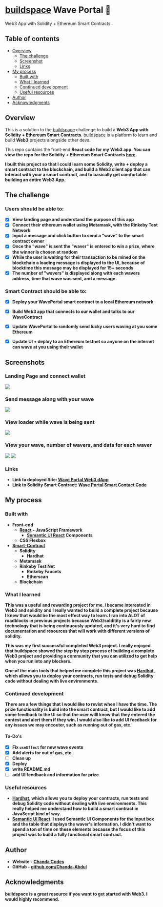 # [buildspace](https://buildspace.so/) Wave Portal 👋 
Web3 App with Solidity + Ethereum Smart Contracts

## Table of contents

- [Overview](#overview)
  - [The challenge](#the-challenge)
  - [Screenshot](#screenshot)
  - [Links](#links)
- [My process](#my-process)
  - [Built with](#built-with)
  - [What I learned](#what-i-learned)
  - [Continued development](#continued-development)
  - [Useful resources](#useful-resources)
- [Author](#author)
- [Acknowledgments](#acknowledgments)

## Overview

This is a solution to the [buildspace](https://buildspace.so/) challenge to build a <b>Web3 App with Solidity + Ethereum Smart Contracts</b>. [buildspace](https://buildspace.so/) is a platform to learn and build <b>Web3</b> projects alongside other devs.

This repo contains the front-end <b>React<b> code for my <b>Web3</b> app.  You can view the repo for the Solidity + Ethereum Smart Contracts [here](https://github.com/Chanda-Abdul/waveportal-smart-contract).

I built this project so that I could learn some <b>Solidity</b>, write + deploy a <b>smart contract</b> to the <b>blockchain</b>, and build a <b>Web3 client</b> app that can <b>interact</b> with your a <b>smart contract</b>, and to basically get comfortable building an entire Web3 App. 

## The challenge

### Users should be able to:

- [x] <b>View</b> landing page and understand the purpose of this app
- [x] <b>Connect</b> their ethereum <b>wallet</b> using Metamask, with the Rinkeby Test Network
- [x] <b>Input a message</b> and click button to send a "wave" to the smart contract owner
- [x] Once the "wave" is sent the "waver" is entered to <b>win a prize</b>, where the winner is chosen at random
- [x] While the user is waiting for their transaction to be mined on the blockchain a <b>loading message</b> is displayed to the UI, because of <b>blocktime<b> this message may be displayed for 15+ seconds
- [x] The <b>number of "wavers"</b> is displayed along with each wavers <b>address</b>, <b>time</b> that wave was sent, and a <b>message</b>.

### Smart Contract should be able to:

- [x] Deploy your WavePortal smart contract to a local Ethereum network
- [x] Build Web3 app that connects to our wallet and talks to our WaveContract
- [x] Update WavePortal to randomly send lucky users waving at you some Ethereum
- [x] Update UI + deploy to an Ethereum testnet so anyone on the internet can wave at you using their wallet


## Screenshots

### Landing Page and connect wallet
![](./screens/landing.png)
### Send message along with your wave
![](./screens/sendwave.png)
### View loader while wave is being sent
![](./screens/mining.png)
### View your wave, number of wavers, and data for each waver
![](./screens/wavesent.png)
![](./screens/allwaves.png)

### Links

- Link to deployed Site: [Wave Portal Web3 dApp](https://gifted-aryabhata-929956.netlify.app/)
- Link to Solidity Smart Contract: [Wave Portal Smart Contact Code](https://github.com/Chanda-Abdul/waveportal-smart-contract)

## My process

### Built with

- Front-end
    - [React](https://reactjs.org/) - JavaScript Framework
        - [Semantic UI React](https://react.semantic-ui.com/) Components
    - CSS Flexbox
- [Smart-Contract](https://github.com/Chanda-Abdul/waveportal-smart-contract)
    - Solidity
        - Hardhat
    - Metamask
    - Rinkeby Test Net
        - Rinkeby Faucets
        - Etherscan
    - Blockchain

### What I learned

This was a useful and rewarding project for me.  I became interested in Web3 and solidity and I really wanted to build a complete project because I knew that would be the most effect way to learn.  I ran into ALOT of roadblocks in previous projects because Web3/solditity is a fairly new technology that is being continuously updated, and it's very hard to find documentation and resources that will work with different versions of solidity. 

This was my first successful completed Web3 project. I really enjoyed that buildspace showed the step by step process of building a complete Web3 project and providing a community that you can utilized to get help when you run into any blockers. 

One of the main tools that helped me complete this project was [Hardhat](https://hardhat.org/), which allows you to deploy your contracts, run tests and debug Solidity code without dealing with live environments. 

<!-- Use this section to recap over some of your major learnings while working through this project. Writing these out and providing code samples of areas you want to highlight is a great way to reinforce your own knowledge.

To see how you can add code snippets, see below:

```html
<h1>Some HTML code I'm proud of</h1>
```
```css
.proud-of-this-css {
  color: papayawhip;
}
```
```js
const proudOfThisFunc = () => {
  console.log('🎉')
}
``` -->



### Continued development

There are a few things that I would like to revist when I have the time.  The prize functionality is build into the smart contract, but I would like to add some feedback to the UI so that the user willl know that they entered the contest and alert them if they win.  I would also like to add UI feedback for any issues we may encouter, such as running out of gas, etc.


#### To-Do's

- [x] Fix `useEffect` for new wave events
- [x] Add alerts for out of gas, etc.
- [ ] Clean up
- [x] Deploy
- [x] write README.md
- [ ] add UI feedback and information for prize

### Useful resources

-  [Hardhat](https://hardhat.org/), which allows you to deploy your contracts, run tests and debug Solidity code without dealing with live environments. This really helped me understand how to build a smart contract in JavaScript kind of way.
- [Semantic UI React](https://react.semantic-ui.com/).  I used <b>Semantic UI Components</b> for the input box and the table that displays the waver's information.  I didn't want to spend a ton of time on these elements because the focus of this project was to build a fully functional smart contract. 

## Author

- Website - [Chanda Codes](https://chandacodes.com/)
- GitHub - [github.com/Chanda-Abdul](https://github.com/Chanda-Abdul)

## Acknowledgments

[buildspace](https://buildspace.so/) is a great resource if you want to get started with Web3. I would highly recommend.







